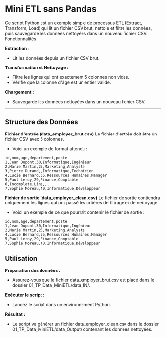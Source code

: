 # Mini ETL sans Pandas

Ce script Python est un exemple simple de processus ETL (Extract, Transform, Load) qui lit un fichier CSV brut, nettoie et filtre les données, puis sauvegarde les données nettoyées dans un nouveau fichier CSV.
Fonctionnalités

**Extraction** : 
- Lit les données depuis un fichier CSV brut.

**Transformation et Nettoyage :**
- Filtre les lignes qui ont exactement 5 colonnes non vides.
- Vérifie que la colonne d'âge est un entier valide.


**Chargement** : 
- Sauvegarde les données nettoyées dans un nouveau fichier CSV.

---

## Structure des Données

**Fichier d'entrée (data_employer_brut.csv)**
Le fichier d'entrée doit être un fichier CSV avec 5 colonnes. 
- Voici un exemple de format attendu :

```
id,nom,age,departement,poste
1,Jean Dupont,30,Informatique,Ingénieur
2,Marie Martin,25,Marketing,Analyste
3,Pierre Durand,,Informatique,Technicien
4,Lucie Bernard,35,Ressources Humaines,Manager
5,Paul Leroy,29,Finance,Comptable
6,Incomplete,Line,,,
7,Sophie Moreau,40,Informatique,Développeur
```

**Fichier de sortie (data_employer_clean.csv)**
Le fichier de sortie contiendra uniquement les lignes qui ont passé les critères de filtrage et de nettoyage. 
- Voici un exemple de ce que pourrait contenir le fichier de sortie :

```
id,nom,age,departement,poste
1,Jean Dupont,30,Informatique,Ingénieur
2,Marie Martin,25,Marketing,Analyste
4,Lucie Bernard,35,Ressources Humaines,Manager
5,Paul Leroy,29,Finance,Comptable
7,Sophie Moreau,40,Informatique,Développeur

```

## Utilisation

**Préparation des données :**
- Assurez-vous que le fichier data_employer_brut.csv est placé dans le dossier 01_TP_Data_MiniETL/data_IN/.


**Exécuter le script :** 
- Lancez le script dans un environnement Python.


**Résultat :**
- Le script va générer un fichier data_employer_clean.csv dans le dossier 01_TP_Data_MiniETL/data_Output/ contenant les données nettoyées.